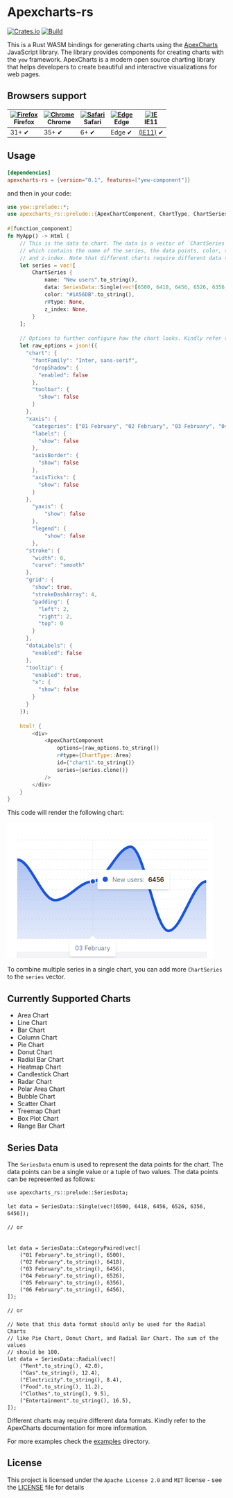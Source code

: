 # Apexcharts-rs
[![Crates.io](https://img.shields.io/crates/v/apexcharts-rs)](https://crates.io/crates/apexcharts-rs)
[![Build](https://github.com/clementwanjau/apexcharts-rs/actions/workflows/build.yaml/badge.svg)](https://github.com/clementwanjau/apexcharts-rs/actions/workflows/build.yaml)

This is a Rust WASM bindings for generating charts using the [ApexCharts](https://apexcharts.com/) JavaScript library. The library provides components for creating charts with the `yew` framework. ApexCharts is a modern open source charting library that helps developers to create beautiful and interactive visualizations for web pages.

## Browsers support

| [<img src="https://raw.githubusercontent.com/alrra/browser-logos/master/src/firefox/firefox_48x48.png" alt="Firefox" width="24px" height="24px" />](http://godban.github.io/browsers-support-badges/)<br/>Firefox | [<img src="https://raw.githubusercontent.com/alrra/browser-logos/master/src/chrome/chrome_48x48.png" alt="Chrome" width="24px" height="24px" />](http://godban.github.io/browsers-support-badges/)<br/>Chrome | [<img src="https://raw.githubusercontent.com/alrra/browser-logos/master/src/safari/safari_48x48.png" alt="Safari" width="24px" height="24px" />](http://godban.github.io/browsers-support-badges/)<br/>Safari | [<img src="https://raw.githubusercontent.com/alrra/browser-logos/master/src/edge/edge_48x48.png" alt="Edge" width="24px" height="24px" />](http://godban.github.io/browsers-support-badges/)<br/> Edge | [<img src="https://user-images.githubusercontent.com/17712401/124668393-30772d00-de87-11eb-9360-3199c3b68b95.png" alt="IE" width="24px" height="24px" />](http://godban.github.io/browsers-support-badges/)<br/> IE11 |
| ----------------------------------------------------------------------------------------------------------------------------------------------------------------------------------------------------------------- | ------------------------------------------------------------------------------------------------------------------------------------------------------------------------------------------------------------- | ------------------------------------------------------------------------------------------------------------------------------------------------------------------------------------------------------------- | ------------------------------------------------------------------------------------------------------------------------------------------------------------------------------------------------------ | ------------------------------------------------------------------------------------------------------------------------------------------------------------------------------------------------ |
| 31+ ✔                                                                                                                                                                                                             | 35+ ✔                                                                                                                                                                                                         | 6+ ✔                                                                                                                                                                                                          | Edge ✔                                                                                                                                                                                                 | [(IE11)](#using-it-with-ie11) ✔                                                                                                                                                                  |



## Usage
```toml
[dependencies]
apexcharts-rs = {version="0.1", features=["yew-component"]}
```
and then in your code:

```rust
use yew::prelude::*;
use apexcharts_rs::prelude::{ApexChartComponent, ChartType, ChartSeries, SeriesData};

#[function_component]
fn MyApp() -> Html {
    // This is the data to chart. The data is a vector of `ChartSeries` 
    // which contains the name of the series, the data points, color, type 
    // and z-index. Note that different charts require different data types. 
    let series = vec![
        ChartSeries {
            name: "New users".to_string(),
            data: SeriesData::Single(vec![6500, 6418, 6456, 6526, 6356, 6456]),
            color: "#1A56DB".to_string(),
            r#type: None,
            z_index: None,
        }
    ];
    
    // Options to further configure how the chart looks. Kindly refer to the ApexCharts documentation for more options.
    let raw_options = json!({
      "chart": {
        "fontFamily": "Inter, sans-serif",
        "dropShadow": {
          "enabled": false
        },
        "toolbar": {
          "show": false
        }
      },
      "xaxis": {
        "categories": ["01 February", "02 February", "03 February", "04 February", "05 February", "06 February", "07 February"],
        "labels": {
          "show": false
        },
        "axisBorder": {
          "show": false
        },
        "axisTicks": {
          "show": false
        }
      },
        "yaxis": {
            "show": false
        },
        "legend": {
            "show": false
        },
      "stroke": {
        "width": 6,
        "curve": "smooth"
      },
      "grid": {
        "show": true,
        "strokeDashArray": 4,
        "padding": {
          "left": 2,
          "right": 2,
          "top": 0
        }
      },
      "dataLabels": {
        "enabled": false
      },
      "tooltip": {
        "enabled": true,
        "x": {
          "show": false
        }
      }
    });

    html! {
        <div>
            <ApexChartComponent
                options={raw_options.to_string()}
                r#type={ChartType::Area}
                id={"chart1".to_string()}
                series={series.clone()}
            />
        </div>
    }
}
```


This code will render the following chart:

![Area Chart](./assets/area_chart.png)


To combine multiple series in a single chart, you can add more `ChartSeries` to the `series` vector. 

## Currently Supported Charts
- Area Chart
- Line Chart
- Bar Chart
- Column Chart
- Pie Chart
- Donut Chart
- Radial Bar Chart
- Heatmap Chart
- Candlestick Chart
- Radar Chart
- Polar Area Chart
- Bubble Chart
- Scatter Chart
- Treemap Chart
- Box Plot Chart
- Range Bar Chart

## Series Data
The `SeriesData` enum is used to represent the data points for the chart. The data points can be a single value or a tuple of two values. The data points can be represented as follows:
```
use apexcharts_rs::prelude::SeriesData;

let data = SeriesData::Single(vec![6500, 6418, 6456, 6526, 6356, 6456]);

// or 


let data = SeriesData::CategoryPaired(vec![
    ("01 February".to_string(), 6500),
    ("02 February".to_string(), 6418),
    ("03 February".to_string(), 6456),
    ("04 February".to_string(), 6526),
    ("05 February".to_string(), 6356),
    ("06 February".to_string(), 6456),
]);

// or

// Note that this data format should only be used for the Radial Charts 
// like Pie Chart, Donut Chart, and Radial Bar Chart. The sum of the values 
// should be 100.
let data = SeriesData::Radial(vec![
    ("Rent".to_string(), 42.0),
    ("Gas".to_string(), 12.4),
    ("Electricity".to_string(), 8.4),
    ("Food".to_string(), 11.2),
    ("Clothes".to_string(), 9.5),
    ("Entertainment".to_string(), 16.5),
]);
```
Different charts may require different data formats. Kindly refer to the ApexCharts documentation for more information.

For more examples check the [examples](./examples) directory.

## License

This project is licensed under the `Apache License 2.0` and `MIT` license - see the [LICENSE](LICENSE) file for details

